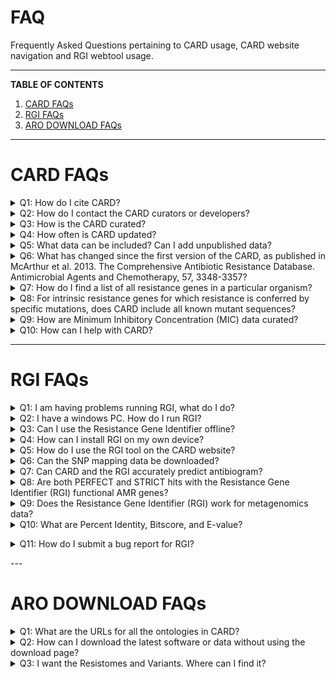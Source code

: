 # FAQ
Frequently Asked Questions pertaining to CARD usage, CARD website navigation and RGI webtool usage.

---

**TABLE OF CONTENTS**

1. [CARD FAQs](#card-faqs)
2. [RGI FAQs](#rgi-faqs)
3. [ARO DOWNLOAD FAQs](#aro-download-faqs)

---

# **CARD FAQs**
<p>
<details closed>
<summary>Q1: How do I cite CARD?</summary>
<br>
A: Alcock et al. 2020. CARD 2020: antibiotic resistome surveillance with the Comprehensive Antibiotic Resistance Database. Nucleic Acids Research, 48, D517-D525.
</details>

<details closed>
<summary>Q2: How do I contact the CARD curators or developers?</summary> 
<br>
A: You can contact the CARD curators or developers directly at card@mcmaster.ca, Twitter at @arpcard, or at GitHub.
</details>

<details closed>
<summary>Q3: How is the CARD curated?</summary>
<br>
A: The CARD is curated by a group of experts in the area of antimicrobial resistance (AMR) and bioinformatics, including consultation with outside experts where needed.
</details>

<details closed>
<summary>Q4: How often is CARD updated?</summary>
<br>
A: The CARD is updated monthly.
</details>


<details closed>
<summary>Q5: What data can be included? Can I add unpublished data?</summary>
<br>
A: Only peered reviewed, published data that is also associated with a GenBank accession can be included in the curated CARD data with the exception of beta-lactamases. We can additionally provide genome or whole-genome shotgun assembly bulk annotation for private data sets using the Resistance Gene Identifier, please contact card@mcmaster.ca.
</details>


<details closed>
<summary>Q6: What has changed since the first version of the CARD, as published in McArthur et al. 2013. The Comprehensive Antibiotic Resistance Database. Antimicrobial Agents and Chemotherapy, 57, 3348-3357?</summary>
<br>
A: The CARD is now more tightly focussed on antimicrobial resistance (AMR) reference sequences and associated detection models. Each sequence curated into the CARD is now associated with both the Antibiotic Resistance Ontology to provide classification and semantic context as well as defined detection models and parameters. The CARD has additionally abandoned use of internal accessions for sequences and now exclusively uses GenBank accessions.
</details>

<details closed>
<summary>Q7: How do I find a list of all resistance genes in a particular organism?</summary>
<br>
A: CARD now provides annotated genomes, plasmids, and whole-genome shotgun assemblies in the Genomes & Variants section.
</details>
<details closed>
<summary>Q8: For intrinsic resistance genes for which resistance is conferred by specific mutations, does CARD include all known mutant sequences?</summary>
<br>
A: The CARD does not contain complete sequences of resistant mutants, due to the fact the individual mutations are often reported in the literature without the complete mutant gene sequence being deposited in GenBank. Instead, the CARD maintains a complete list of all resistance SNPs relative to a reference sequence, which may either be a reported mutant sequence or a wild-type sequence. As such, it is important that SNP mapping be included in analysis of any genes that require mutation to confer resistance. This step is included in the Resistance Gene Identifier but not naive BLAST analyses. Computational predicted sequence variants are available in the Genomes & Variants section.
</details>

<details closed>
<summary>Q9: How are Minimum Inhibitory Concentration (MIC) data curated?</summary>
<br>
A: The CARD does not yet curate MIC data directly, but instead records the resistance profile of resistance genes. This is performed using the categorical confers_resistance_to relationship within the Antibiotic Resistance Ontology, e.g. beta-lactamases confers_resistance_to beta-lactams, as well as the specific confers_resistance_to_drug relationship, e.g. AAC(1) confers_resistance_to_drug apramycin. The latter requires constant curatorial effort and may have gaps - please let us know if find such missing data within the CARD.
</details>
<details closed>
<summary>Q10: How can I help with CARD?</summary>
<br>
A: Any problems you find in CARD, you can post an issue at https://github.com/arpcard/amr_curation/issue.
</details>
</p>

---

# **RGI FAQs**

<details closed>
<summary>Q1: I am having problems running RGI, what do I do?</summary>
<br>
A: Please ensure that you have all the necessary dependencies on your device. Dependencies are listed at https://github.com/arpcard/rgi. Also ensure that you've installed it correctly. If assistance is still required, please email us at card@mcmaster.ca. Be sure to include detailed information how your process, a snapshot of your input file, your error, and anything that you believe is important to know. The more you tell us, the better we can help you.
</details>

<details closed>
<summary>Q2: I have a windows PC. How do I run RGI?</summary>
<br>
A: Windows is not supported by RGI. Please use MacOS or Linux. Alternatively, if you have access to a remote virtual environment, you may use that instead.
</details>
<details closed>
<summary>Q3: Can I use the Resistance Gene Identifier offline?</summary>
<br>
A: Yes, the Resistance Gene Identifier can now be downloaded as command-line software.
</details>
<details closed>
<summary>Q4: How can I install RGI on my own device?</summary>
<br>
A: Please refer to https://github.com/arpcard/rgi for documentation on RGI functionality and installation processes.
</details>
<details closed>
<summary>Q5: How do I use the RGI tool on the CARD website?</summary>
<br>
A: The FAQ github repository contains a PDF explaining the step-by-step process of accessing the RGI webtool.
</details>

<details closed>
<summary>Q6: Can the SNP mapping data be downloaded?</summary>
<br>
A: Yes, the SNP mapping data is now available in the Downloads sections within the card.json and snps.txt files.
</details>


<details closed>
<summary>Q7: Can CARD and the RGI accurately predict antibiogram?</summary>
<br>
A: While the CARD systematically curates categorical confers_resistance_to relationships within the Antibiotic Resistance Ontology, e.g. beta-lactamases confers_resistance_to beta-lactams, curation of specific confers_resistance_to_drug relationships, e.g. AAC(1) confers_resistance_to_drug apramycin, is rarely complete due to the volume of literature to curate, variation in MICs for genes among pathogens, and changing clinical breakpoints. As such, curation of confers_resistance_to_drug relationships for accurate prediction of antibiogram is currently inconsistent throughout the CARD and our RGI software is focussed primarily upon accurate prediction of resistome, not antibiogram.
</details>

<details closed>
<summary>Q8: Are both PERFECT and STRICT hits with the Resistance Gene Identifier (RGI) functional AMR genes?</summary>
<br>
A: If a hit is PERFECT, the predicted gene perfectly matches a known resistance gene curated in the CARD at the amino acid level (including SNPs if that is part of the detection model). Only published AMR genes, with subsequent submission of sequence to GenBank, with clear evidence of elevated MICs are curated into CARD. However, a PERFECT hit does not indicate if the AMR gene is expressed or if it results in elevated MIC in the pathogen of interest. Activity of AMR genes can be pathogen and strain specific. STRICT hits are not exact matches to a published AMR sequence, but are similar to CARD reference sequences within detection model cut-offs defined by the CARD curators (see this thread on how CARD determines bitscore cutoffs: https://github.com/arpcard/rgi/issues/140). STRICT hits are likely functional, but those with low percent similarity to the curated CARD reference sequence may require experimental verification.
</details>

<details closed>
<summary>Q9: Does the Resistance Gene Identifier (RGI) work for metagenomics data?</summary>
<br>
A: Yes, the RGI can analyze metagenomics data at the command line. Full details are available at GitHub.
</details>

<details closed>
<summary>Q10: What are Percent Identity, Bitscore, and E-value?</summary>
<br>
A: From the NCBI BLAST Glossary, percent identity is the extent to which two (nucleotide or amino acid) sequences have the same residues at the same positions in an alignment, often expressed as a percentage. The expectation value or expect value represents the number of different alignments with scores equivalent to or better that is expected to occur in a database search by chance. The lower the E value, the more significant the score and the alignment. The bitscore is derived from the raw alignment score, taking the statistical properties of the scoring system into account. Because bitscores are normalized with respect to the scoring system, they can be used to compare alignment scores from different searches. In addition, they provide finer resolution of differences among similar proteins than the expectation score.
</details>
</p>

<details closed>
<summary>Q11: How do I submit a bug report for RGI?</summary>
<br>
A: Go to the https://github.com/arpcard/rgi/issues page and click new issue. On this page select the Bug Report Template. Follow the instructions on the template and input all information instructed or any that is deemed important. Click submit and wait until the CARD help-desk responds.
</details>
</p>
---

# **ARO DOWNLOAD FAQs**
<p>
<details closed>
<summary>Q1: What are the URLs for all the ontologies in CARD?</summary>
<br>
A: Antibiotic resistance Ontology (ARO):

/aro/accession e.g https://card.mcmaster.ca/aro/3003689 

Relationship Ontology (RO):

/ro/accession e.g https://card.mcmaster.ca/ro/is_a 

Model Ontology (MO): 

/mo/accession e.g https://card.mcmaster.ca/mo/0000009 

NCBI Taxonomy Ontology (NCBITaxon):

/ncbitaxon/accession e.g https://card.mcmaster.ca/ncbitaxon/570 

Gene Ontology (GO):

/go/accession e.g https://card.mcmaster.ca/go/0022804

</details>

<details closed>
<summary>Q2: How can I download the latest software or data without using the download page?</summary>
<br>
A: Download latest data:

/latest/data e.g https://card.mcmaster.ca/latest/data 

Download latest software:

/latest/software e.g https://card.mcmaster.ca/latest/software

</details>
<details closed>
<summary>Q3: I want the Resistomes and Variants. Where can I find it?</summary>
<br>
A: You can find the Resistomes and Variant at https://card.mcmaster.ca/resistomes.
</details>
</p>

